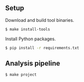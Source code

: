Setup
-----

Download and build tool binaries.

```bash
$ make install-tools
```

Install Python packages.

```bash
$ pip install -r requirements.txt
```

Analysis pipeline
-----------------

```bash
$ make project
```
